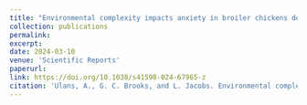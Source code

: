 ```yaml
---
title: "Environmental complexity impacts anxiety in broiler chickens depending on genetic strain and body weight"
collection: publications
permalink: 
excerpt:
date: 2024-03-10
venue: 'Scientific Reports'
paperurl:
link: https://doi.org/10.1038/s41598-024-67965-z
citation: 'Ulans, A., G. C. Brooks, and L. Jacobs. Environmental complexity impacts anxiety in broiler chickens depending on genetic strain and body weight. Scientific Reports 14:17535'
---
```

